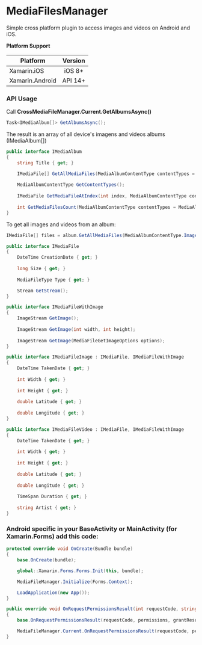 # MediaFilesManager

Simple cross platform plugin to access images and videos on Android and iOS.

**Platform Support**

|Platform|Version|
| ------------------- | :-----------: |
|Xamarin.iOS|iOS 8+|
|Xamarin.Android|API 14+|

### API Usage

Call **CrossMediaFileManager.Current.GetAlbumsAsync()**
```csharp
Task<IMediaAlbum[]> GetAlbumsAsync();
```

The result is an array of all device's imagens and videos albums (IMediaAlbum[])

```csharp
public interface IMediaAlbum
{
    string Title { get; }

    IMediaFile[] GetAllMediaFiles(MediaAlbumContentType contentTypes = MediaAlbumContentType.All);
    
    MediaAlbumContentType GetContentTypes();
    
    IMediaFile GetMediaFileAtIndex(int index, MediaAlbumContentType contentTypes = MediaAlbumContentType.All);
    
    int GetMediaFilesCount(MediaAlbumContentType contentTypes = MediaAlbumContentType.All);
}
```

To get all images and videos from an album:
```csharp
IMediaFile[] files = album.GetAllMediaFiles(MediaAlbumContentType.Images | MediaAlbumContentType.Videos);
```
```csharp
public interface IMediaFile
{
    DateTime CreationDate { get; }
    
    long Size { get; }
    
    MediaFileType Type { get; }

    Stream GetStream();
}

public interface IMediaFileWithImage
{
    ImageStream GetImage();
    
    ImageStream GetImage(int width, int height);
    
    ImageStream GetImage(MediaFileGetImageOptions options);
}

public interface IMediaFileImage : IMediaFile, IMediaFileWithImage
{
    DateTime TakenDate { get; }
    
    int Width { get; }
    
    int Height { get; }
    
    double Latitude { get; }
    
    double Longitude { get; }
}

public interface IMediaFileVideo : IMediaFile, IMediaFileWithImage
{
    DateTime TakenDate { get; }
    
    int Width { get; }
    
    int Height { get; }
    
    double Latitude { get; }
    
    double Longitude { get; }
    
    TimeSpan Duration { get; }
    
    string Artist { get; }
}
```

### Android specific in your BaseActivity or MainActivity (for Xamarin.Forms) add this code:
```csharp
protected override void OnCreate(Bundle bundle)
{
    base.OnCreate(bundle);

    global::Xamarin.Forms.Forms.Init(this, bundle);

    MediaFileManager.Initialize(Forms.Context);

    LoadApplication(new App());
}

public override void OnRequestPermissionsResult(int requestCode, string[] permissions, [GeneratedEnum] Permission[] grantResults)
{
    base.OnRequestPermissionsResult(requestCode, permissions, grantResults);

    MediaFileManager.Current.OnRequestPermissionsResult(requestCode, permissions, grantResults);
}
```
